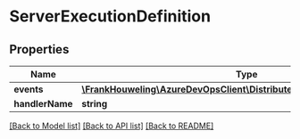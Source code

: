 # ServerExecutionDefinition

## Properties
Name | Type | Description | Notes
------------ | ------------- | ------------- | -------------
**events** | [**\FrankHouweling\AzureDevOpsClient\DistributedTask\Model\EventsConfig**](EventsConfig.md) |  | [optional] 
**handlerName** | **string** |  | [optional] 

[[Back to Model list]](../README.md#documentation-for-models) [[Back to API list]](../README.md#documentation-for-api-endpoints) [[Back to README]](../README.md)


